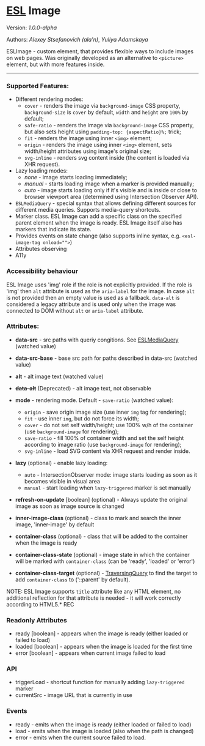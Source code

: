 # [ESL](../../../README.md) Image

Version: *1.0.0-alpha*

Authors: *Alexey Stsefanovich (ala'n)*, *Yuliya Adamskaya*

ESLImage - custom element, that provides flexible ways to include images on web pages. 
Was originally developed as an alternative to `<picture>` element, but with more features inside.

--- 
 
### Supported Features:
 - Different rendering modes: 
   - `cover` - renders the image via `background-image` CSS property, `background-size` is `cover` by default, `width` and `height` are `100%` by default;
   - `safe-ratio` - renders the image via `background-image` CSS property, but also sets height using `padding-top: {aspectRatio}%;` trick;
   - `fit` - renders the image using inner `<img>` element;
   - `origin` - renders the image using inner `<img>` element, sets width/height attributes using image's original size;
   - `svg-inline` - renders svg content inside (the content is loaded via XHR request).
 - Lazy loading modes:
   - *none* - image starts loading immediately;
   - *manual* - starts loading image when a marker is provided manually;
   - *auto* - image starts loading only if it's visible and is inside or close to browser viewport area (determined using Intersection Observer API).
 - `ESLMediaQuery` - special syntax that allows defining different sources for different media queries. Supports media-query shortcuts.
 - Marker class. ESL Image can add a specific class on the specified parent element when the image is ready. ESL Image itself also has markers that indicate its state.
 - Provides events on state change (also supports inline syntax, e.g. `<esl-image-tag onload="">`)
 - Attributes observing
 - A11y

### Accessibility behaviour
ESL Image uses 'img' role if the role is not explicitly provided.
If the role is 'img' then `alt` attribute is used as the `aria-label` for the image.
In case `alt` is not provided then an empty value is used as a fallback.
`data-alt` is considered a legacy attribute and is used only when the image was connected to DOM without `alt` or `aria-label` attribute.

### Attributes:

- **data-src** - src paths with queriy congitions. See [ESLMediaQuery](../esl-media-query/README.md) (watched value)

- **data-src-base** - base src path for paths described in data-src (watched value)

- **alt** - alt image text (watched value)

- ~~**data-alt**~~ (Deprecated) - alt image text, not observable

- **mode** - rendering mode. Default - `save-ratio` (watched value):
  - `origin` - save origin image size (use inner `img` tag for rendering);
  - `fit` - use inner `img`, but do not force its width;
  - `cover` - do not set self width/height; use 100% w/h of the container (use `background-image` for rendering);
  - `save-ratio` - fill 100% of container width and set the self height according to image ratio (use `background-image` for rendering);
  - `svg-inline` - load SVG content via XHR request and render inside.

- **lazy** (optional) - enable lazy loading:
  - `auto` - IntersectionObserver mode: image starts loading as soon as it becomes visible in visual area
  - `manual` - start loading when `lazy-triggered` marker is set manually
  
- **refresh-on-update** \[boolean] (optional) - Always update the original image as soon as image source is changed

- **inner-image-class** (optional) - class to mark and search the inner image, 'inner-image' by default

- **container-class** (optional) - class that will be added to the container when the image is ready

- **container-class-state** (optional) - image state in which the container will be marked with `container-class` (can be 'ready', 'loaded' or 'error')

- **container-class-target** (optional) - [TraversingQuery](./../esl-traversing-query/README.md) to find the target to add `container-class` to ('::parent' by default).

NOTE: ESL Image supports `title` attribute like any HTML element, no additional reflection for that attribute is needed - it will work correctly according to HTML5.* REC

### Readonly Attributes
- ready \[boolean] - appears when the image is ready (either loaded or failed to load)
- loaded \[boolean] - appears when the image is loaded for the first time
- error \[boolean] - appears when current image failed to load

### API
- triggerLoad - shortcut function for manually adding `lazy-triggered` marker
- currentSrc - image URL that is currently in use

### Events
- ready - emits when the image is ready (either loaded or failed to load)
- load - emits when the image is loaded (also when the path is changed)
- error - emits when the current source failed to load.
